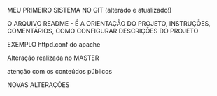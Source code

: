 MEU PRIMEIRO SISTEMA NO GIT (alterado e atualizado!)

O ARQUIVO README - 
É A ORIENTAÇÃO DO PROJETO, 
INSTRUÇÕES,
COMENTÁRIOS, 
COMO CONFIGURAR
DESCRIÇÕES DO PROJETO

EXEMPLO httpd.conf  do apache


Alteração realizada no MASTER

atenção com os conteúdos públicos

NOVAS ALTERAÇÕES
